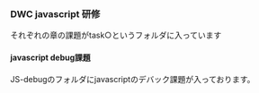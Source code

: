 ### DWC javascript 研修
それぞれの章の課題がtask○というフォルダに入っています

#### javascript debug課題
JS-debugのフォルダにjavascriptのデバック課題が入っております。
